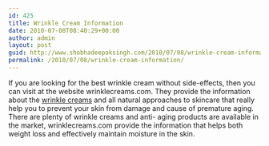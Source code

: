 ```yaml
---
id: 425
title: Wrinkle Cream Information
date: 2010-07-08T08:40:29+00:00
author: admin
layout: post
guid: http://www.shobhadeepaksingh.com/2010/07/08/wrinkle-cream-information/
permalink: /2010/07/08/wrinkle-cream-information/
---
```

If you are looking for the best wrinkle cream without side-effects, then you can visit at the website wrinklecreams.com. They provide the information about the [wrinkle creams](http://wrinklecreams.com) and all natural approaches to skincare that really help you to prevent your skin from damage and cause of premature aging. There are plenty of wrinkle creams and anti- aging products are available in the market, wrinklecreams.com provide the information that helps both weight loss and effectively maintain moisture in the skin.